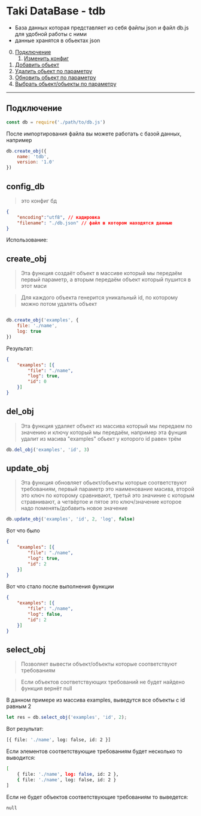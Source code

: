 # Taki DataBase - tdb


- База данных которая представляет из себя файлы json и файл db.js для удобной работы с ними 
- данные хранятся в обьектах json 





0. [Подключение](#Подключение)
    1. [Изменить конфиг](#config_db)
0. [Добавить обьект](#create_obj)
1. [Удалить обьект по параметру](#del_obj)
2. [Обновить обьект по параметру](#update_obj)
3. [Выбрать обьект/обьекты по параметру](#select_obj)


--- 

## Подключение

```js
const db = require('./path/to/db.js')
```
После импортирования файла вы можете работать с базой данных, например 

```js
db.create_obj({
    name: 'tdb',
    version: '1.0'
})
```


## config_db

> это конфиг бд

```json
{
    "encoding":"utf8", // кадировка
    "filename": "./db.json" // файл в котором находятся данные
}
```


Использование:

##  create_obj 

> Эта функция создаёт объект в массиве который мы передаём первый параметр, а вторым передаём объект который пушится в этот маси

> Для каждого объекта генерится уникальный id, по которому можно потом удалять объект
```js

db.create_obj('examples', {
    file: './name',
    log: true
})

```
Результат:

```json
{
    "examples": [{
        "file": "./name",
        "log": true,
        "id": 0
    }]
}
```


## del_obj

> Эта функция удаляет объект из массива который мы передаем по значению и ключу который мы передаём, например эта фунция удалит из масива "examples" обьект у которого id равен трём

```js
db.del_obj('examples', 'id', 3)
```

## update_obj

> Эта функция обновляет обьект/обьекты которые соответствуют требованиям, первый параметр это наименование масива, второй это ключ по которому сравнивают, третьй это значиние с которым стравнивают, а четвёртое и пятое это ключ/значение которое надо поменять/добавить новое значение

```js
db.update_obj('examples', 'id', 2, 'log', false)
```

Вот что было

```json
{
    "examples": [{
        "file": "./name",
        "log": true,
        "id": 2
    }]
}
```

Вот что стало после выполнения функции
```json
{
    "examples": [{
        "file": "./name",
        "log": false,
        "id": 2
    }]
}
```


## select_obj 

> Позволяет вывести объект/объекты которые соответствуют требованиям

> Если объектов соответствующих требований не будет найдено функция вернёт null

В данном примере из массива examples, выведутся все объекты с id равным 2
```js
let res = db.select_obj('examples', 'id', 2);
```

Вот результат:

```sh
[{ file: './name', log: false, id: 2 }]
```
Если элементов соответствующие требованиям будет несколько то выводится:
```sh
[
    { file: './name', log: false, id: 2 },
    { file: './name', log: false, id: 2 }
]
```
Если не будет объектов соответствующие требованиям то выведется:

```sh
null
```
